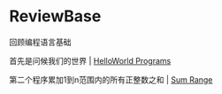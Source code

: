 # ReviewBase
回顾编程语言基础

首先是问候我们的世界 | [HelloWorld Programs](/1.helloworld/readMe.md)

第二个程序累加1到n范围内的所有正整数之和 | [Sum Range](2.sumRange/readMe.md)
